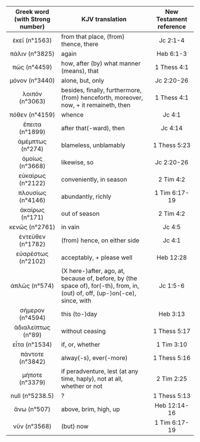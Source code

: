 |Greek word (with Strong number)|KJV translation|New Testament reference|
|:---:|-----|:---:|
ἐκεῖ (n°1563)|from that place, (from) thence, there|Jc 2:1-4|
πάλιν (n°3825)|again|Heb 6:1-3|
πῶς (n°4459)|how, after (by) what manner (means), that|1 Thess 4:1|
μόνον (n°3440)|alone, but, only|Jc 2:20-26|
λοιπόν (n°3063)|besides, finally, furthermore, (from) henceforth,  moreover, now, + it remaineth, then|1 Thess 4:1|
πόθεν (n°4159)|whence|Jc 4:1|
ἔπειτα (n°1899)|after that(-ward), then|Jc 4:14|
ἀμέμπτως (n°274)|blameless, unblamably|1 Thess 5:23|
ὁμοίως (n°3668)|likewise, so|Jc 2:20-26|
εὐκαίρως (n°2122)|conveniently, in season|2 Tim 4:2|
πλουσίως (n°4146)|abundantly, richly|1 Tim 6:17-19|
ἀκαίρως (n°171)|out of season|2 Tim 4:2|
κενῶς (n°2761)|in vain|Jc 4:5|
ἐντεῦθεν (n°1782)|(from) hence, on either side|Jc 4:1|
εὐαρέστως (n°2102)|acceptably, + please well|Heb 12:28|
ἁπλῶς (n°574)|(X  here-)after, ago, at, because of, before, by (the space of), for(-th),  from, in, (out) of, off, (up-)on(-ce), since, with|Jc 1:5-6|
σήμερον (n°4594)|this  (to-)day|Heb 3:13|
ἀδιαλείπτως (n°89)|without ceasing|1 Thess 5:17|
εἶτα (n°1534)|if, or, whether|1 Tim 3:10|
πάντοτε (n°3842)|alway(-s),  ever(-more)|1 Thess 5:16|
μήποτε (n°3379)|if  peradventure, lest (at any time, haply), not at all, whether or not|2 Tim 2:25|
null (n°5238.5)|?|1 Thess 5:13|
ἄνω (n°507)|above, brim, high, up|Heb 12:14-16|
νῦν (n°3568)|(but) now|1 Tim 6:17-19|
